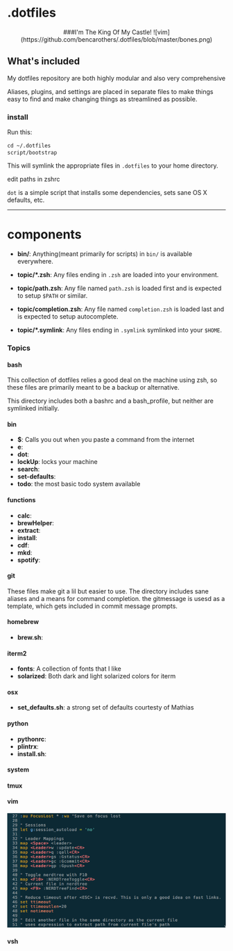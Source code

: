 # .dotfiles

<p align="center">
    ###I'm The King Of My Castle!
    ![vim](https://github.com/bencarothers/.dotfiles/blob/master/bones.png)
</p>

## What's included

My dotfiles repository are both highly modular and also very comprehensive

Aliases, plugins, and settings are placed in separate files to make things easy to find and make changing things as streamlined as possible.

### install

Run this:

```
cd ~/.dotfiles
script/bootstrap
```

This will symlink the appropriate files in `.dotfiles` to your home directory.

edit paths in zshrc

`dot` is a simple script that installs some dependencies, sets sane OS X
defaults, etc. 

________________________________________________________________________________

# components

- **bin/**: Anything(meant primarily for scripts) in `bin/` is available everywhere.

- **topic/\*.zsh**: Any files ending in `.zsh` are loaded into your
  environment.

- **topic/path.zsh**: Any file named `path.zsh` is loaded first and is
  expected to setup `$PATH` or similar.

- **topic/completion.zsh**: Any file named `completion.zsh` is loaded
  last and is expected to setup autocomplete.

- **topic/\*.symlink**: Any files ending in `.symlink` symlinked into
  your `$HOME`. 

### Topics 

#### bash

This collection of dotfiles relies a good deal on the machine using zsh, so these files are primarily meant to be a backup or alternative.

This directory includes both a bashrc and a bash_profile, but neither are symlinked initially.

#### bin

- **$**: Calls you out when you paste a command from the internet
- **e**: 
- **dot**: 
- **lockUp**: locks your machine 
- **search**: 
- **set-defaults**: 
- **todo**: the most basic todo system available 

#### functions 

- **calc**: 
- **brewHelper**: 
- **extract**: 
- **install**: 
- **cdf**: 
- **mkd**: 
- **spotify**: 

#### git 

These files make git a lil but easier to use. The directory includes sane aliases and a means for command completion.
the gitmessage is usesd as a template, which gets included in commit message prompts.

#### homebrew

- **brew.sh**: 

#### iterm2 

- **fonts**: A collection of fonts that I like 
- **solarized**: Both dark and light solarized colors for iterm 

#### osx 

- **set_defaults.sh**: a strong set of defaults courtesty of Mathias 

#### python 

- **pythonrc**: 
- **plintrx**: 
- **install.sh**: 

#### system 

#### tmux 

#### vim 
![vim](https://github.com/bencarothers/.dotfiles/blob/master/vim/screenshot.png)
#### vsh

